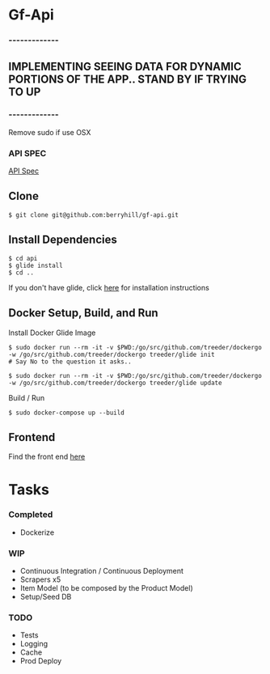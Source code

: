 # Gf-Api

### -------------
## IMPLEMENTING SEEING DATA FOR DYNAMIC PORTIONS OF THE APP.. STAND BY IF TRYING TO UP
### -------------

Remove sudo if use OSX

### API SPEC

[API Spec](./docs/api-spec.md)

## Clone

```
$ git clone git@github.com:berryhill/gf-api.git
```

## Install Dependencies

```
$ cd api
$ glide install
$ cd ..
```

If you don't have glide, click [here](https://github.com/Masterminds/glide#install) for installation instructions

## Docker Setup, Build, and Run

Install Docker Glide Image

```
$ sudo docker run --rm -it -v $PWD:/go/src/github.com/treeder/dockergo -w /go/src/github.com/treeder/dockergo treeder/glide init
# Say No to the question it asks..
```

```
$ sudo docker run --rm -it -v $PWD:/go/src/github.com/treeder/dockergo -w /go/src/github.com/treeder/dockergo treeder/glide update
```

Build / Run

```
$ sudo docker-compose up --build
```

## Frontend
Find the front end [here](https://github.com/berryhill/gf-frontend)

# Tasks

### Completed
+ Dockerize

### WIP
+ Continuous Integration / Continuous Deployment
+ Scrapers x5
+ Item Model (to be composed by the Product Model)
+ Setup/Seed DB

### TODO
+ Tests
+ Logging
+ Cache
+ Prod Deploy

